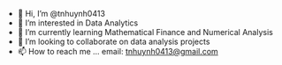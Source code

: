 - 👋 Hi, I’m @tnhuynh0413
- 👀 I’m interested in Data Analytics
- 🌱 I’m currently learning Mathematical Finance and Numerical Analysis
- 💞️ I’m looking to collaborate on data analysis projects
- 📫 How to reach me ... email: tnhuynh0413@gmail.com

<!---
tnhuynh0413/tnhuynh0413 is a ✨ special ✨ repository because its `README.md` (this file) appears on your GitHub profile.
You can click the Preview link to take a look at your changes.
--->
